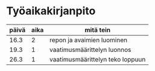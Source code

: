 # Työaikakirjanpito

päivä | aika | mitä tein
------|------|----------
16.3 |	2    | repon ja avaimien luominen
19.3 |   1  |    vaatimusmäärittelyn luonnos
26.3 |   1 | vaatimusmäärittelyn teko loppuun

